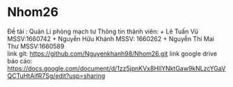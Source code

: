 ﻿# Nhom26
Đề tài : Quản Lí phòng mạch tư
Thông tin thành viên: 
    + Lê Tuấn Vũ         MSSV:1660742
    + Nguyễn Hữu Khánh   MSSV: 1660262
    + Nguyễn Thi Mai Thư MSSV:1660589   
link git: https://github.com/Nguyenkhanh98/Nhom26.git
link google drive báo cáo: https://docs.google.com/document/d/1zz5jpnKVx8HllYNktGaw9kNLzcYGaVQCTuHtAifR7Sg/edit?usp=sharing